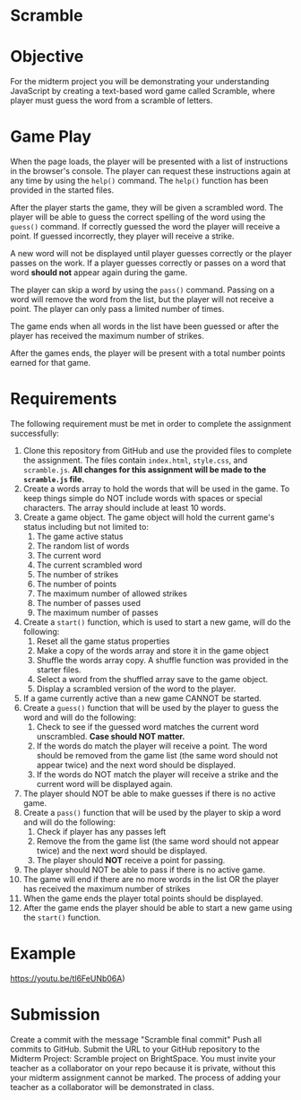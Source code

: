 
# Scramble 

# Objective
For the midterm project you will be demonstrating your understanding JavaScript by creating a text-based word game called Scramble, where player must guess the word from a scramble of letters.

# Game Play
When the page loads, the player will be presented with a list of instructions in the browser's console. The player can request these instructions again at any time by using the `help()` command. The `help()` function has been provided in the started files.

After the player starts the game, they will be given a scrambled word. The player will be able to guess the correct spelling of the word using the `guess()` command. If correctly guessed the word the player will receive a point. If guessed incorrectly, they player will receive a strike. 

A new word will not be displayed until player guesses correctly or the player passes on the work. If a player guesses correctly or passes on a word that word **should not** appear again during the game. 

The player can skip a word by using the `pass()` command. Passing on a word will remove the word from the list, but the player will not receive a point. The player can only pass a limited number of times.

The game ends when all words in the list have been guessed or after the player has received the maximum number of strikes.

After the games ends, the player will be present with a total number points earned for that game.
# Requirements
The following requirement must be met in order to complete the assignment successfully:

1. Clone this repository from GitHub and use the provided files to complete the assignment. The files contain `index.html`, `style.css`, and `scramble.js`. **All changes for this assignment will be made to the `scramble.js` file.**
2. Create a words array to hold the words that will be used in the game. To keep things simple do NOT include words with spaces or special characters. The array should include at least 10 words. 
3. Create a game object. The game object will hold the current game's status including but not limited to:
    1. The game active status
    2. The random list of words
    3. The current word
    4. The current scrambled word
    5. The number of strikes
    6. The number of points
    7. The maximum number of allowed strikes
    8. The number of passes used
    9. The maximum number of passes
4. Create a `start()` function, which is used to start a new game, will do the following:
    1. Reset all the game status properties
    2. Make a copy of the words array and store it in the game object
    3. Shuffle the words array copy. A shuffle function was provided in the starter files.
    4. Select a word from the shuffled array save to the game object.
    5. Display a scrambled version of the word to the player.
5. If a game currently active than a new game CANNOT be started.
6. Create a `guess()` function that will be used by the player to guess the word and will do the following:
    1. Check to see if the guessed word matches the current word unscrambled. **Case should NOT matter.** 
    2. If the words do match the player will receive a point. The word should be removed from the game list (the same word should not appear twice) and the next word should be displayed.
    3. If the words do NOT match the player will receive a strike and the current word will be displayed again.
7. The player should NOT be able to make guesses if there is no active game.
8. Create a `pass()` function that will be used by the player to skip a word and will do the following:
    1. Check if player has any passes left
    2. Remove the from the game list (the same word should not appear twice) and the next word should be displayed.
    3. The player should **NOT** receive a point for passing.
9. The player should NOT be able to pass if there is no active game.
10. The game will end if there are no more words in the list OR the player has received the maximum number of strikes
11. When the game ends the player total points should be displayed. 
12. After the game ends the player should be able to start a new game using the `start()` function.
# Example
https://youtu.be/tl6FeUNb06A)
# Submission
Create a commit with the message "Scramble final commit"
Push all commits to GitHub.
Submit the URL to your GitHub repository to the Midterm Project: Scramble project on BrightSpace.
You must invite your teacher as a collaborator on your repo because it is private, without this your midterm assignment cannot be marked. The process of adding your teacher as a collaborator will be demonstrated in class.